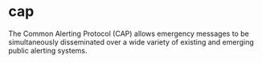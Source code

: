 # cap
The Common Alerting Protocol (CAP) allows emergency messages to be simultaneously disseminated over a wide variety of existing and emerging public alerting systems.
